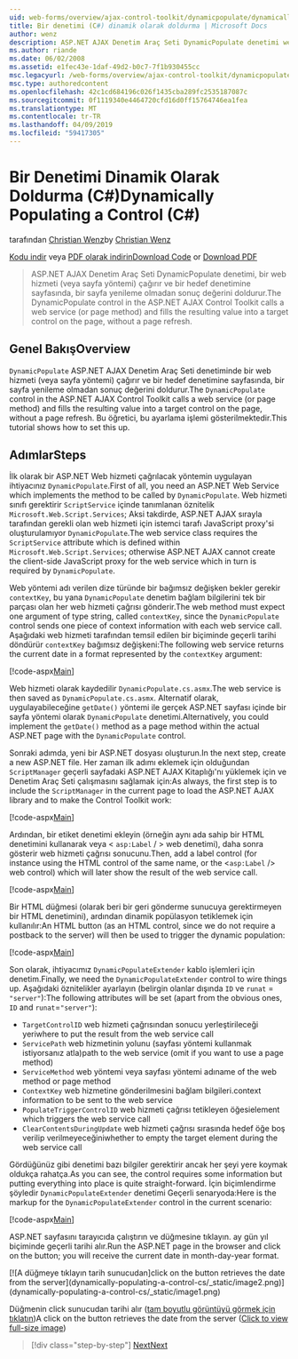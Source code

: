 ```yaml
---
uid: web-forms/overview/ajax-control-toolkit/dynamicpopulate/dynamically-populating-a-control-cs
title: Bir denetimi (C#) dinamik olarak doldurma | Microsoft Docs
author: wenz
description: ASP.NET AJAX Denetim Araç Seti DynamicPopulate denetimi web hizmetini (veya sayfa yöntemi) çağırır ve t hedef denetime sonuç değerini doldurur...
ms.author: riande
ms.date: 06/02/2008
ms.assetid: e1fec43e-1daf-49d2-b0c7-7f1b930455cc
msc.legacyurl: /web-forms/overview/ajax-control-toolkit/dynamicpopulate/dynamically-populating-a-control-cs
msc.type: authoredcontent
ms.openlocfilehash: 42c1cd684196c026f1435cba289fc2535187087c
ms.sourcegitcommit: 0f1119340e4464720cfd16d0ff15764746ea1fea
ms.translationtype: MT
ms.contentlocale: tr-TR
ms.lasthandoff: 04/09/2019
ms.locfileid: "59417305"
---
```

# <a name="dynamically-populating-a-control-c"></a><span data-ttu-id="62c6e-103">Bir Denetimi Dinamik Olarak Doldurma (C#)</span><span class="sxs-lookup"><span data-stu-id="62c6e-103">Dynamically Populating a Control (C#)</span></span>

<span data-ttu-id="62c6e-104">tarafından [Christian Wenz](https://github.com/wenz)</span><span class="sxs-lookup"><span data-stu-id="62c6e-104">by [Christian Wenz](https://github.com/wenz)</span></span>

<span data-ttu-id="62c6e-105">[Kodu indir](http://download.microsoft.com/download/d/8/f/d8f2f6f9-1b7c-46ad-9252-e1fc81bdea3e/dynamicpopulate0.cs.zip) veya [PDF olarak indirin](http://download.microsoft.com/download/b/6/a/b6ae89ee-df69-4c87-9bfb-ad1eb2b23373/dynamicpopulate0CS.pdf)</span><span class="sxs-lookup"><span data-stu-id="62c6e-105">[Download Code](http://download.microsoft.com/download/d/8/f/d8f2f6f9-1b7c-46ad-9252-e1fc81bdea3e/dynamicpopulate0.cs.zip) or [Download PDF](http://download.microsoft.com/download/b/6/a/b6ae89ee-df69-4c87-9bfb-ad1eb2b23373/dynamicpopulate0CS.pdf)</span></span>

> <span data-ttu-id="62c6e-106">ASP.NET AJAX Denetim Araç Seti DynamicPopulate denetimi, bir web hizmeti (veya sayfa yöntemi) çağırır ve bir hedef denetimine sayfasında, bir sayfa yenileme olmadan sonuç değerini doldurur.</span><span class="sxs-lookup"><span data-stu-id="62c6e-106">The DynamicPopulate control in the ASP.NET AJAX Control Toolkit calls a web service (or page method) and fills the resulting value into a target control on the page, without a page refresh.</span></span>


## <a name="overview"></a><span data-ttu-id="62c6e-107">Genel Bakış</span><span class="sxs-lookup"><span data-stu-id="62c6e-107">Overview</span></span>

<span data-ttu-id="62c6e-108">`DynamicPopulate` ASP.NET AJAX Denetim Araç Seti denetiminde bir web hizmeti (veya sayfa yöntemi) çağırır ve bir hedef denetimine sayfasında, bir sayfa yenileme olmadan sonuç değerini doldurur.</span><span class="sxs-lookup"><span data-stu-id="62c6e-108">The `DynamicPopulate` control in the ASP.NET AJAX Control Toolkit calls a web service (or page method) and fills the resulting value into a target control on the page, without a page refresh.</span></span> <span data-ttu-id="62c6e-109">Bu öğretici, bu ayarlama işlemi gösterilmektedir.</span><span class="sxs-lookup"><span data-stu-id="62c6e-109">This tutorial shows how to set this up.</span></span>

## <a name="steps"></a><span data-ttu-id="62c6e-110">Adımlar</span><span class="sxs-lookup"><span data-stu-id="62c6e-110">Steps</span></span>

<span data-ttu-id="62c6e-111">İlk olarak bir ASP.NET Web hizmeti çağrılacak yöntemin uygulayan ihtiyacınız `DynamicPopulate`.</span><span class="sxs-lookup"><span data-stu-id="62c6e-111">First of all, you need an ASP.NET Web Service which implements the method to be called by `DynamicPopulate`.</span></span> <span data-ttu-id="62c6e-112">Web hizmeti sınıfı gerektirir `ScriptService` içinde tanımlanan öznitelik `Microsoft.Web.Script.Services`; Aksi takdirde, ASP.NET AJAX sırayla tarafından gerekli olan web hizmeti için istemci tarafı JavaScript proxy'si oluşturulamıyor `DynamicPopulate`.</span><span class="sxs-lookup"><span data-stu-id="62c6e-112">The web service class requires the `ScriptService` attribute which is defined within `Microsoft.Web.Script.Services`; otherwise ASP.NET AJAX cannot create the client-side JavaScript proxy for the web service which in turn is required by `DynamicPopulate`.</span></span>

<span data-ttu-id="62c6e-113">Web yöntemi adı verilen dize türünde bir bağımsız değişken bekler gerekir `contextKey`, bu yana `DynamicPopulate` denetim bağlam bilgilerini tek bir parçası olan her web hizmeti çağrısı gönderir.</span><span class="sxs-lookup"><span data-stu-id="62c6e-113">The web method must expect one argument of type string, called `contextKey`, since the `DynamicPopulate` control sends one piece of context information with each web service call.</span></span> <span data-ttu-id="62c6e-114">Aşağıdaki web hizmeti tarafından temsil edilen bir biçiminde geçerli tarihi döndürür `contextKey` bağımsız değişkeni:</span><span class="sxs-lookup"><span data-stu-id="62c6e-114">The following web service returns the current date in a format represented by the `contextKey` argument:</span></span>

[!code-aspx[Main](dynamically-populating-a-control-cs/samples/sample1.aspx)]

<span data-ttu-id="62c6e-115">Web hizmeti olarak kaydedilir `DynamicPopulate.cs.asmx`.</span><span class="sxs-lookup"><span data-stu-id="62c6e-115">The web service is then saved as `DynamicPopulate.cs.asmx`.</span></span> <span data-ttu-id="62c6e-116">Alternatif olarak, uygulayabileceğine `getDate()` yöntemi ile gerçek ASP.NET sayfası içinde bir sayfa yöntemi olarak `DynamicPopulate` denetimi.</span><span class="sxs-lookup"><span data-stu-id="62c6e-116">Alternatively, you could implement the `getDate()` method as a page method within the actual ASP.NET page with the `DynamicPopulate` control.</span></span>

<span data-ttu-id="62c6e-117">Sonraki adımda, yeni bir ASP.NET dosyası oluşturun.</span><span class="sxs-lookup"><span data-stu-id="62c6e-117">In the next step, create a new ASP.NET file.</span></span> <span data-ttu-id="62c6e-118">Her zaman ilk adımı eklemek için olduğundan `ScriptManager` geçerli sayfadaki ASP.NET AJAX Kitaplığı'nı yüklemek için ve Denetim Araç Seti çalışmasını sağlamak için:</span><span class="sxs-lookup"><span data-stu-id="62c6e-118">As always, the first step is to include the `ScriptManager` in the current page to load the ASP.NET AJAX library and to make the Control Toolkit work:</span></span>

[!code-aspx[Main](dynamically-populating-a-control-cs/samples/sample2.aspx)]

<span data-ttu-id="62c6e-119">Ardından, bir etiket denetimi ekleyin (örneğin aynı ada sahip bir HTML denetimini kullanarak veya &lt; `asp:Label`  / &gt; web denetimi), daha sonra gösterir web hizmeti çağrısı sonucunu.</span><span class="sxs-lookup"><span data-stu-id="62c6e-119">Then, add a label control (for instance using the HTML control of the same name, or the &lt;`asp:Label` /&gt; web control) which will later show the result of the web service call.</span></span>

[!code-aspx[Main](dynamically-populating-a-control-cs/samples/sample3.aspx)]

<span data-ttu-id="62c6e-120">Bir HTML düğmesi (olarak beri bir geri gönderme sunucuya gerektirmeyen bir HTML denetimini), ardından dinamik popülasyon tetiklemek için kullanılır:</span><span class="sxs-lookup"><span data-stu-id="62c6e-120">An HTML button (as an HTML control, since we do not require a postback to the server) will then be used to trigger the dynamic population:</span></span>

[!code-aspx[Main](dynamically-populating-a-control-cs/samples/sample4.aspx)]

<span data-ttu-id="62c6e-121">Son olarak, ihtiyacımız `DynamicPopulateExtender` kablo işlemleri için denetim.</span><span class="sxs-lookup"><span data-stu-id="62c6e-121">Finally, we need the `DynamicPopulateExtender` control to wire things up.</span></span> <span data-ttu-id="62c6e-122">Aşağıdaki öznitelikler ayarlayın (belirgin olanlar dışında `ID` ve `runat` = `"server"`):</span><span class="sxs-lookup"><span data-stu-id="62c6e-122">The following attributes will be set (apart from the obvious ones, `ID` and `runat`=`"server"`):</span></span>

- `TargetControlID` <span data-ttu-id="62c6e-123">web hizmeti çağrısından sonucu yerleştirileceği yeri</span><span class="sxs-lookup"><span data-stu-id="62c6e-123">where to put the result from the web service call</span></span>
- `ServicePath` <span data-ttu-id="62c6e-124">web hizmetinin yolunu (sayfası yöntemi kullanmak istiyorsanız atla)</span><span class="sxs-lookup"><span data-stu-id="62c6e-124">path to the web service (omit if you want to use a page method)</span></span>
- `ServiceMethod` <span data-ttu-id="62c6e-125">web yöntemi veya sayfası yöntemi adı</span><span class="sxs-lookup"><span data-stu-id="62c6e-125">name of the web method or page method</span></span>
- `ContextKey` <span data-ttu-id="62c6e-126">web hizmetine gönderilmesini bağlam bilgileri.</span><span class="sxs-lookup"><span data-stu-id="62c6e-126">context information to be sent to the web service</span></span>
- `PopulateTriggerControlID` <span data-ttu-id="62c6e-127">web hizmeti çağrısı tetikleyen öğesi</span><span class="sxs-lookup"><span data-stu-id="62c6e-127">element which triggers the web service call</span></span>
- `ClearContentsDuringUpdate` <span data-ttu-id="62c6e-128">web hizmeti çağrısı sırasında hedef öğe boş verilip verilmeyeceğini</span><span class="sxs-lookup"><span data-stu-id="62c6e-128">whether to empty the target element during the web service call</span></span>

<span data-ttu-id="62c6e-129">Gördüğünüz gibi denetimi bazı bilgiler gerektirir ancak her şeyi yere koymak oldukça rahatça.</span><span class="sxs-lookup"><span data-stu-id="62c6e-129">As you can see, the control requires some information but putting everything into place is quite straight-forward.</span></span> <span data-ttu-id="62c6e-130">İçin biçimlendirme şöyledir `DynamicPopulateExtender` denetimi Geçerli senaryoda:</span><span class="sxs-lookup"><span data-stu-id="62c6e-130">Here is the markup for the `DynamicPopulateExtender` control in the current scenario:</span></span>

[!code-aspx[Main](dynamically-populating-a-control-cs/samples/sample5.aspx)]

<span data-ttu-id="62c6e-131">ASP.NET sayfasını tarayıcıda çalıştırın ve düğmesine tıklayın. ay gün yıl biçiminde geçerli tarihi alır.</span><span class="sxs-lookup"><span data-stu-id="62c6e-131">Run the ASP.NET page in the browser and click on the button; you will receive the current date in month-day-year format.</span></span>


[![A <span data-ttu-id="62c6e-132">düğmeye tıklayın tarih sunucudan]</span><span class="sxs-lookup"><span data-stu-id="62c6e-132">click on the button retrieves the date from the server]</span></span>(dynamically-populating-a-control-cs/_static/image2.png)](dynamically-populating-a-control-cs/_static/image1.png)

<span data-ttu-id="62c6e-133">Düğmenin click sunucudan tarihi alır ([tam boyutlu görüntüyü görmek için tıklatın](dynamically-populating-a-control-cs/_static/image3.png))</span><span class="sxs-lookup"><span data-stu-id="62c6e-133">A click on the button retrieves the date from the server ([Click to view full-size image](dynamically-populating-a-control-cs/_static/image3.png))</span></span>

> [!div class="step-by-step"]
> [<span data-ttu-id="62c6e-134">Next</span><span class="sxs-lookup"><span data-stu-id="62c6e-134">Next</span></span>](dynamically-populating-a-control-using-javascript-code-cs.md)
